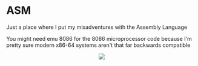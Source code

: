 # ASM
Just a place where I put my misadventures with the Assembly Language

You might need emu 8086 for the 8086 microprocessor code because I'm pretty sure modern x86-64 systems aren't that far backwards compatible

<p align="center">
  <img  src="https://github.com/PrajwalNa/ASM/tree/main/8086 Microprocessor/Demo.mp4">
</p>
